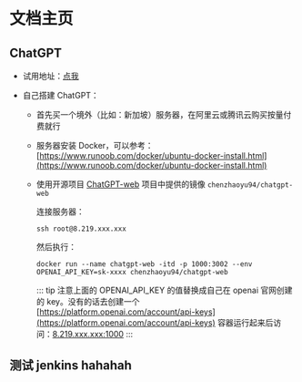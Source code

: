 # 文档主页

## ChatGPT

- 试用地址：[点我](http://gpt.get123.xyz)

- 自己搭建 ChatGPT：

  - 首先买一个境外（比如：新加坡）服务器，在阿里云或腾讯云购买按量付费就行

  - 服务器安装 Docker，可以参考：[https://www.runoob.com/docker/ubuntu-docker-install.html](https://www.runoob.com/docker/ubuntu-docker-install.html)

  - 使用开源项目 [ChatGPT-web](https://github.com/Chanzhaoyu/chatgpt-web) 项目中提供的镜像 `chenzhaoyu94/chatgpt-web`

    连接服务器：
    ```shell
    ssh root@8.219.xxx.xxx
    ```
    然后执行：
    ```shell
    docker run --name chatgpt-web -itd -p 1000:3002 --env OPENAI_API_KEY=sk-xxxx chenzhaoyu94/chatgpt-web
    ```
    ::: tip
    注意上面的 OPENAI_API_KEY 的值替换成自己在 openai 官网创建的 key。没有的话去创建一个 [https://platform.openai.com/account/api-keys](https://platform.openai.com/account/api-keys)
    容器运行起来后访问：[8.219.xxx.xxx:1000](8.219.xxx.xxx:1000)
    :::

## 测试 jenkins hahahah
